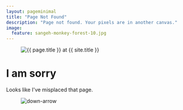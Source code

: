 ```yaml
---
layout: pageminimal
title: "Page Not Found"
description: "Page not found. Your pixels are in another canvas."
image:
  feature: sangeh-monkey-forest-10.jpg
---
```

<figure>
<img src="{{ site.url }}/images/404.jpg" alt="{{ page.title }} at {{ site.title }}">
</figure>
<div class="text-center">
<h1>I am sorry</h1>
<p>Looks like I've misplaced that page.</p>
</div>
<figure>
<img src="{{ site.url }}/images/bg-arrow.png" alt="down-arrow">
</figure>
